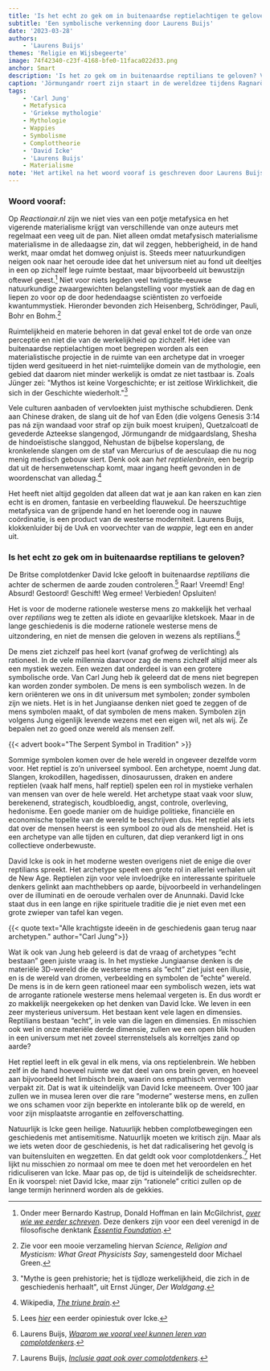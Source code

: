 ```yaml
---
title: 'Is het echt zo gek om in buitenaardse reptielachtigen te geloven?'
subtitle: 'Een symbolische verkenning door Laurens Buijs'
date: '2023-03-28'
authors:
    - 'Laurens Buijs'
themes: 'Religie en Wijsbegeerte'
image: 74f42340-c23f-4168-bfe0-11faca022d33.png
anchor: Smart
description: 'Is het zo gek om in buitenaardse reptilians te geloven? Volgens de jungiaanse psychologie niet, het reptiel is een universeel symbool in mystieke verhalen van over de hele wereld en speelt vaak een rol voor controle, angst en overleving. Hoewel in de moderne westerse wereld vaak neergekeken wordt op het reptielenbrein, moeten we ons afvragen of we ons niet te veel focussen op de materiële 3D-wereld en ons meer openstellen voor symbolen die diep verankerd zijn in ons collectieve onderbewuste.'
caption: 'Jörmungandr roert zijn staart in de wereldzee tijdens Ragnarök, het einde der tijden volgens de Noordse mythologie. Tekening van Louis Moe, 1898.'
tags:
    - 'Carl Jung'
    - Metafysica
    - 'Griekse mythologie'
    - Mythologie
    - Wappies
    - Symbolisme
    - Complottheorie
    - 'David Icke'
    - 'Laurens Buijs'
    - Materialisme
note: 'Het artikel na het woord vooraf is geschreven door Laurens Buijs en verscheen oorspronkelijk op zijn *[blog](https://laurensbuijs.org/2022/10/25/is-het-echt-zo-gek-om-in-buitenaardse-reptilians-te-geloven/)*.'
---
```


### Woord vooraf:

Op _Reactionair.nl_ zijn we niet vies van een potje metafysica en het vigerende materialisme krijgt van verschillende van onze auteurs met regelmaat een veeg uit de pan. Niet alleen omdat metafysisch materialisme materialisme in de alledaagse zin, dat wil zeggen, hebberigheid, in de hand werkt, maar omdat het domweg onjuist is. Steeds meer natuurkundigen neigen ook naar het oeroude idee dat het universum niet au fond uit deeltjes in een op zichzelf lege ruimte bestaat, maar bijvoorbeeld uit bewustzijn oftewel geest.[^1] Niet voor niets legden veel twintigste-eeuwse natuurkundige zwaargewichten belangstelling voor mystiek aan de dag en liepen zo voor op de door hedendaagse sciëntisten zo verfoeide kwantummystiek. Hieronder bevonden zich Heisenberg, Schrödinger, Pauli, Bohr en Bohm.[^2]

Ruimtelijkheid en materie behoren in dat geval enkel tot de orde van onze perceptie en niet die van de werkelijkheid op zichzelf. Het idee van buitenaardse reptielachtigen moet begrepen worden als een materialistische projectie in de ruimte van een archetype dat in vroeger tijden werd gesitueerd in het niet-ruimtelijke domein van de mythologie, een gebied dat daarom niet minder werkelijk is omdat ze niet tastbaar is. Zoals Jünger zei: "Mythos ist keine Vorgeschichte; er ist zeitlose Wirklichkeit, die sich in der Geschichte wiederholt."[^3]

Vele culturen aanbaden of vervloekten juist mythische schubdieren. Denk aan Chinese draken,  de slang uit de hof van Eden (die volgens Genesis 3:14 pas ná zijn wandaad voor straf op zijn buik moest kruipen), Quetzalcoatl de gevederde Azteekse slangengod, Jörmungandr de midgaardslang, Shesha de hindoeïstische slanggod, Nehustan de bijbelse koperslang, de kronkelende slangen om de staf van Mercurius of de aesculaap die nu nog menig medisch gebouw siert. Denk ook aan _het reptielenbrein_, een begrip dat uit de hersenwetenschap komt, maar ingang heeft gevonden in de woordenschat van alledag.[^4]

Het heeft niet altijd gegolden dat alleen dat wat je aan kan raken en kan zien echt is en dromen, fantasie en verbeelding flauwekul. De heerszuchtige metafysica van de grijpende hand en het loerende oog in nauwe coördinatie, is een product van de westerse moderniteit. Laurens Buijs, klokkenluider bij de UvA en voorvechter van de _wappie_, legt een en ander uit.

### Is het echt zo gek om in buitenaardse reptilians te geloven?

De Britse complotdenker David Icke gelooft in buitenaardse _reptilians_ die achter de schermen de aarde zouden controleren.[^5] Raar! Vreemd! Eng! Absurd! Gestoord! Geschift! Weg ermee! Verbieden! Opsluiten!

Het is voor de moderne rationele westerse mens zo makkelijk het verhaal over _reptilians_ weg te zetten als idiote en gevaarlijke kletskoek. Maar in de lange geschiedenis is die moderne rationele westerse mens de uitzondering, en niet de mensen die geloven in wezens als reptilians.[^6]

De mens ziet zichzelf pas heel kort (vanaf grofweg de verlichting) als rationeel. In de vele millennia daarvoor zag de mens zichzelf altijd meer als een mystiek wezen. Een wezen dat onderdeel is van een grotere symbolische orde. Van Carl Jung heb ik geleerd dat de mens niet begrepen kan worden zonder symbolen. De mens is een symbolisch wezen. In de kern oriënteren we ons in dit universum met symbolen; zonder symbolen zijn we niets. Het is in het Jungiaanse denken niet goed te zeggen of de mens symbolen maakt, of dat symbolen de mens maken. Symbolen zijn volgens Jung eigenlijk levende wezens met een eigen wil, net als wij. Ze bepalen net zo goed onze wereld als mensen zelf.

{{< advert book="The Serpent Symbol in Tradition" >}}

Sommige symbolen komen over de hele wereld in ongeveer dezelfde vorm voor. Het reptiel is zo’n universeel symbool. Een archetype, noemt Jung dat. Slangen, krokodillen, hagedissen, dinosaurussen, draken en andere reptielen (vaak half mens, half reptiel) spelen een rol in mystieke verhalen van mensen van over de hele wereld. Het archetype staat vaak voor sluw, berekenend, strategisch, koudbloedig, angst, controle, overleving, hedonisme. Een goede manier om de huidige politieke, financiële en economische topelite van de wereld te beschrijven dus. Het reptiel als iets dat over de mensen heerst is een symbool zo oud als de mensheid. Het is een archetype van alle tijden en culturen, dat diep verankerd ligt in ons collectieve onderbewuste.

David Icke is ook in het moderne westen overigens niet de enige die over reptilians spreekt. Het archetype speelt een grote rol in allerlei verhalen uit de New Age. Reptielen zijn voor vele invloedrijke en interessante spirituele denkers gelinkt aan machthebbers op aarde, bijvoorbeeld in verhandelingen over de illuminati en de oeroude verhalen over de Anunnaki. David Icke staat dus in een lange en rijke spirituele traditie die je niet even met een grote zwieper van tafel kan vegen.

{{< quote text="Alle krachtigste ideeën in de geschiedenis gaan terug naar archetypen." author="Carl Jung">}}

Wat ik ook van Jung heb geleerd is dat de vraag of archetypes “echt bestaan” geen juiste vraag is. In het mystieke Jungiaanse denken is de materiële 3D-wereld die de westerse mens als “echt” ziet juist een illusie, en is de wereld van dromen, verbeelding en symbolen de ”echte” wereld. De mens is in de kern geen rationeel maar een symbolisch wezen, iets wat de arrogante rationele westerse mens helemaal vergeten is. En dus wordt er zo makkelijk neergekeken op het denken van David Icke. We leven in een zeer mysterieus universum. Het bestaan kent vele lagen en dimensies. Reptilians bestaan “echt”, in vele van die lagen en dimensies. En misschien ook wel in onze materiële derde dimensie, zullen we een open blik houden in een universum met net zoveel sterrenstelsels als korreltjes zand op aarde?

Het reptiel leeft in elk geval in elk mens, via ons reptielenbrein. We hebben zelf in de hand hoeveel ruimte we dat deel van ons brein geven, en hoeveel aan bijvoorbeeld het limbisch brein, waarin ons empathisch vermogen verpakt zit. Dat is wat ik uiteindelijk van David Icke meeneem. Over 100 jaar zullen we in musea leren over die rare ”moderne” westerse mens, en zullen we ons schamen voor zijn beperkte en intolerante blik op de wereld, en voor zijn misplaatste arrogantie en zelfoverschatting.

Natuurlijk is Icke geen heilige. Natuurlijk hebben complotbewegingen een geschiedenis met antisemitisme. Natuurlijk moeten we kritisch zijn. Maar als we iets weten door de geschiedenis, is het dat radicalisering het gevolg is van buitensluiten en wegzetten. En dat geldt ook voor complotdenkers.[^7] Het lijkt nu misschien zo normaal om mee te doen met het veroordelen en het ridiculiseren van Icke. Maar pas op, de tijd is uiteindelijk de scheidsrechter. En ik voorspel: niet David Icke, maar zijn “rationele” critici zullen op de lange termijn herinnerd worden als de gekkies.

[^1]: Onder meer Bernardo Kastrup, Donald Hoffman en Iain McGilchrist, *[over wie we eerder schreven](https://reactionair.nl/artikelen/de-meester-en-zijn-gezant/)*. Deze denkers zijn voor een deel verenigd in de filosofische denktank *[Essentia Foundation](https://www.essentiafoundation.org/)*.
[^2]: Zie voor een mooie verzameling hiervan _Science, Religion and Mysticism: What Great Physicists Say_, samengesteld door Michael Green.
[^3]: "Mythe is geen prehistorie; het is tijdloze werkelijkheid, die zich in de geschiedenis herhaalt", uit Ernst Jünger, _Der Waldgang_.
[^4]: Wikipedia, *[The triune brain](https://en.wikipedia.org/wiki/Triune_brain_)*.
[^5]: Lees *[hier](https://reactionair.nl/artikelen/loos-alarm-slaan-overdrijven-gekken-negeren/)* een eerder opiniestuk over Icke. 
[^6]: Laurens Buijs, *[Waarom we vooral veel kunnen leren van complotdenkers](https://laurensbuijs.org/2021/12/26/waarom-we-vooral-veel-kunnen-leren-van-complotdenkers/)*.
[^7]: Laurens Buijs, *[Inclusie gaat ook over complotdenkers](https://laurensbuijs.org/2022/10/16/inclusie-gaat-ook-over-complotdenkers/)*.
